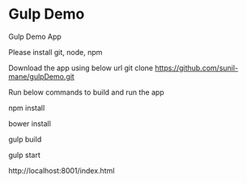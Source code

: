 # Gulp Demo
Gulp Demo App

Please install git, node, npm

Download the app using below url
git clone https://github.com/sunil-mane/gulpDemo.git

Run below commands to build and run the app

  npm install
  
  bower install
  
  gulp build
  
  gulp start

http://localhost:8001/index.html
